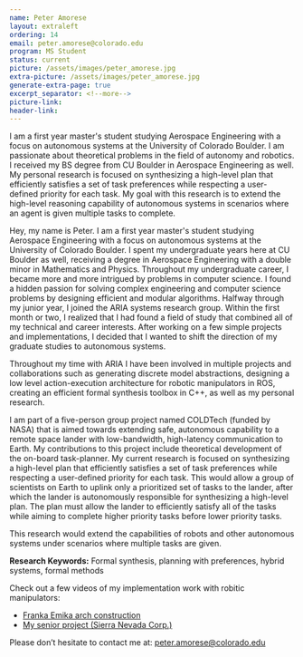 ```yaml
---
name: Peter Amorese
layout: extraleft 
ordering: 14 
email: peter.amorese@colorado.edu
program: MS Student
status: current
picture: /assets/images/peter_amorese.jpg 
extra-picture: /assets/images/peter_amorese.jpg 
generate-extra-page: true  
excerpt_separator: <!--more-->
picture-link: 
header-link: 
---
```

I am a first year master's student studying Aerospace Engineering with a focus on autonomous systems at the University of Colorado Boulder. I am passionate about theoretical problems in the field of autonomy and robotics. I received my BS degree from CU Boulder in Aerospace Engineering as well. My personal research is focused on synthesizing a high-level plan that efficiently satisfies a set of task preferences while respecting a user-defined priority for each task. My goal with this research is to extend the high-level reasoning capability of autonomous systems in scenarios where an agent is given multiple tasks to complete.

<!--more-->

Hey, my name is Peter. I am a first year master's student studying Aerospace Engineering with a focus on autonomous systems at the University of Colorado Boulder. I spent my undergraduate years here at CU Boulder as well, receiving a degree in Aerospace Engineering with a double minor in Mathematics and Physics. Throughout my undergraduate career, I became more and more intrigued by problems in computer science. I found a hidden passion for solving complex engineering and computer science problems by designing efficient and modular algorithms. Halfway through my junior year, I joined the ARIA systems research group. Within the first month or two, I realized that I had found a field of study that combined all of my technical and career interests. After working on a few simple projects and implementations, I decided that I wanted to shift the direction of my graduate studies to autonomous systems. 

Throughout my time with ARIA I have been involved in multiple projects and collaborations such as generating discrete model abstractions, designing a low level action-execution architecture for robotic manipulators in ROS, creating an efficient formal synthesis toolbox in C++, as well as my personal research.

I am part of a five-person group project named COLDTech (funded by NASA) that is aimed towards extending safe, autonomous capability to a remote space lander with low-bandwidth, high-latency communication to Earth. My contributions to this project include theoretical development of the on-board task-planner. My current research is focused on synthesizing a high-level plan that efficiently satisfies a set of task preferences while respecting a user-defined priority for each task. This would allow a group of scientists on Earth to uplink only a prioritized set of tasks to the lander, after which the lander is autonomously responsible for synthesizing a high-level plan. The plan must allow the lander to efficiently satisfy all of the tasks while aiming to complete higher priority tasks before lower priority tasks.

This research would extend the capabilities of robots and other autonomous systems under scenarios where multiple tasks are given.

**Research Keywords:** Formal synthesis, planning with preferences, hybrid systems, formal methods

Check out a few videos of my implementation work with robitic manipulators:
- [Franka Emika arch construction](https://drive.google.com/file/d/1xAZwKilZLeHb8fRQPjrnoBElfLLl47bS/view?usp=sharing)
- [My senior project (Sierra Nevada Corp.)](https://drive.google.com/file/d/1WibYi7PaPPuNuwyvGRVkcpO4IcIw6KN_/view?usp=sharing)

Please don’t hesitate to contact me at: [peter.amorese@colorado.edu](mailto:peter.amorese@colorado.edu)
